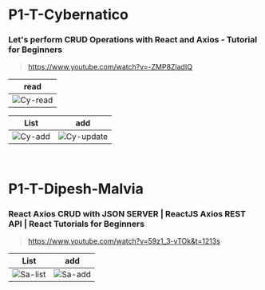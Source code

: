 # P1-T-Cybernatico
### Let's perform CRUD Operations with React and Axios - Tutorial for Beginners
> https://www.youtube.com/watch?v=-ZMP8ZladIQ

| read               |
|--------------------|
| ![Cy-read]         |

| List               |  add               |
|--------------------|--------------------|
| ![Cy-add]          | ![Cy-update]       |

[Cy-read]: https://github.com/gooba-lap/Q1-LEARN-axios/blob/main/P1-T-Cybernatico/read.png
[Cy-add]: https://github.com/gooba-lap/Q1-LEARN-axios/blob/main/P1-T-Cybernatico/add.png
[Cy-update]: https://github.com/gooba-lap/Q1-LEARN-axios/blob/main/P1-T-Cybernatico/update.png
 

<br />


# P1-T-Dipesh-Malvia
### React Axios CRUD with JSON SERVER | ReactJS Axios REST API | React Tutorials for Beginners
> https://www.youtube.com/watch?v=59z1_3-vTOk&t=1213s

| List               |  add               |
|--------------------|--------------------|
|![Sa-list]          | ![Sa-add]          |

[Sa-list]: https://github.com/gooba-lap/Q1-LEARN-axios/blob/main/P1-T-Salvando-el-semestre/list.png
[Sa-add]: https://github.com/gooba-lap/Q1-LEARN-axios/blob/main/P1-T-Salvando-el-semestre/add.png
